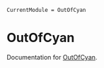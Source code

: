 ```@meta
CurrentModule = OutOfCyan
```

# OutOfCyan

Documentation for [OutOfCyan](https://github.com/oxinabox/OutOfCyan.jl).

